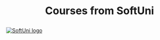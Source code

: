 
# <p align="center"> Courses from SoftUni <p>

<a href="https://softuni.bg/trainings/courses" rel="Courses"> ![SoftUni logo][logo] </a>

[logo]: <img src="![university-default-og](https://github.com/Christian1914/SoftUni-Software-Engineering/assets/105857867/39324994-31ce-4105-a993-166f345cf964)" alt="Alt text" title="Optional title"> "Logo Title Text 2"

  
  
